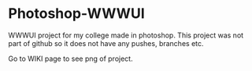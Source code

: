 # Photoshop-WWWUI
WWWUI project for my college made in photoshop. This project was not part of github so it does not have any pushes, branches etc.

Go to WIKI page to see png of project.
